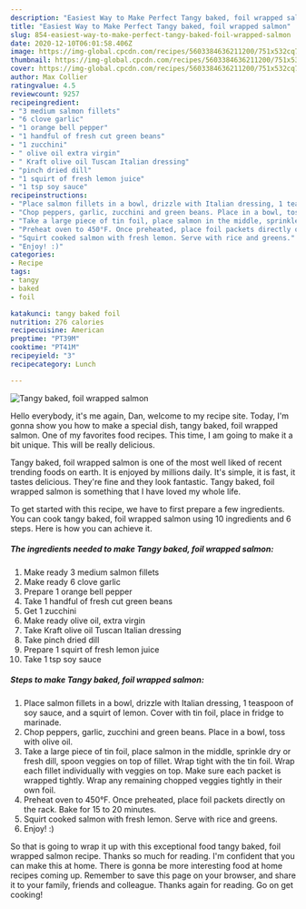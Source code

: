 ```yaml
---
description: "Easiest Way to Make Perfect Tangy baked, foil wrapped salmon"
title: "Easiest Way to Make Perfect Tangy baked, foil wrapped salmon"
slug: 854-easiest-way-to-make-perfect-tangy-baked-foil-wrapped-salmon
date: 2020-12-10T06:01:58.406Z
image: https://img-global.cpcdn.com/recipes/5603384636211200/751x532cq70/tangy-baked-foil-wrapped-salmon-recipe-main-photo.jpg
thumbnail: https://img-global.cpcdn.com/recipes/5603384636211200/751x532cq70/tangy-baked-foil-wrapped-salmon-recipe-main-photo.jpg
cover: https://img-global.cpcdn.com/recipes/5603384636211200/751x532cq70/tangy-baked-foil-wrapped-salmon-recipe-main-photo.jpg
author: Max Collier
ratingvalue: 4.5
reviewcount: 9257
recipeingredient:
- "3 medium salmon fillets"
- "6 clove garlic"
- "1 orange bell pepper"
- "1 handful of fresh cut green beans"
- "1 zucchini"
- " olive oil extra virgin"
- " Kraft olive oil Tuscan Italian dressing"
- "pinch dried dill"
- "1 squirt of fresh lemon juice"
- "1 tsp soy sauce"
recipeinstructions:
- "Place salmon fillets in a bowl, drizzle with Italian dressing, 1 teaspoon of soy sauce, and a squirt of lemon. Cover with tin foil, place in fridge to marinade."
- "Chop peppers, garlic, zucchini and green beans. Place in a bowl, toss with olive oil."
- "Take a large piece of tin foil, place salmon in the middle, sprinkle dry or fresh dill, spoon veggies on top of fillet. Wrap tight with the tin foil. Wrap each fillet individually with veggies on top. Make sure each packet is wrapped tightly. Wrap any remaining chopped veggies tightly in their own foil."
- "Preheat oven to 450°F. Once preheated, place foil packets directly on the rack. Bake for 15 to 20 minutes."
- "Squirt cooked salmon with fresh lemon. Serve with rice and greens."
- "Enjoy! :)"
categories:
- Recipe
tags:
- tangy
- baked
- foil

katakunci: tangy baked foil 
nutrition: 276 calories
recipecuisine: American
preptime: "PT39M"
cooktime: "PT41M"
recipeyield: "3"
recipecategory: Lunch

---
```



![Tangy baked, foil wrapped salmon](https://img-global.cpcdn.com/recipes/5603384636211200/751x532cq70/tangy-baked-foil-wrapped-salmon-recipe-main-photo.jpg)

Hello everybody, it's me again, Dan, welcome to my recipe site. Today, I'm gonna show you how to make a special dish, tangy baked, foil wrapped salmon. One of my favorites food recipes. This time, I am going to make it a bit unique. This will be really delicious.

Tangy baked, foil wrapped salmon is one of the most well liked of recent trending foods on earth. It is enjoyed by millions daily. It's simple, it is fast, it tastes delicious. They're fine and they look fantastic. Tangy baked, foil wrapped salmon is something that I have loved my whole life.




To get started with this recipe, we have to first prepare a few ingredients. You can cook tangy baked, foil wrapped salmon using 10 ingredients and 6 steps. Here is how you can achieve it.

<!--inarticleads1-->

##### The ingredients needed to make Tangy baked, foil wrapped salmon:

1. Make ready 3 medium salmon fillets
1. Make ready 6 clove garlic
1. Prepare 1 orange bell pepper
1. Take 1 handful of fresh cut green beans
1. Get 1 zucchini
1. Make ready  olive oil, extra virgin
1. Take  Kraft olive oil Tuscan Italian dressing
1. Take pinch dried dill
1. Prepare 1 squirt of fresh lemon juice
1. Take 1 tsp soy sauce




<!--inarticleads2-->

##### Steps to make Tangy baked, foil wrapped salmon:

1. Place salmon fillets in a bowl, drizzle with Italian dressing, 1 teaspoon of soy sauce, and a squirt of lemon. Cover with tin foil, place in fridge to marinade.
1. Chop peppers, garlic, zucchini and green beans. Place in a bowl, toss with olive oil.
1. Take a large piece of tin foil, place salmon in the middle, sprinkle dry or fresh dill, spoon veggies on top of fillet. Wrap tight with the tin foil. Wrap each fillet individually with veggies on top. Make sure each packet is wrapped tightly. Wrap any remaining chopped veggies tightly in their own foil.
1. Preheat oven to 450°F. Once preheated, place foil packets directly on the rack. Bake for 15 to 20 minutes.
1. Squirt cooked salmon with fresh lemon. Serve with rice and greens.
1. Enjoy! :)




So that is going to wrap it up with this exceptional food tangy baked, foil wrapped salmon recipe. Thanks so much for reading. I'm confident that you can make this at home. There is gonna be more interesting food at home recipes coming up. Remember to save this page on your browser, and share it to your family, friends and colleague. Thanks again for reading. Go on get cooking!
